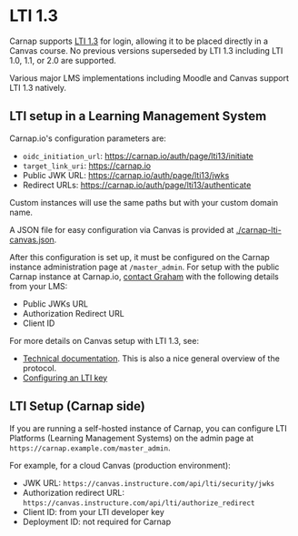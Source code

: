 # LTI 1.3

Carnap supports [LTI 1.3](http://www.imsglobal.org/spec/lti/v1p3/) for login,
allowing it to be placed directly in a Canvas course. No previous versions
superseded by LTI 1.3 including LTI 1.0, 1.1, or 2.0 are supported.

Various major LMS implementations including Moodle and Canvas support LTI 1.3
natively.

## LTI setup in a Learning Management System

Carnap.io's configuration parameters are:

* `oidc_initiation_url`: https://carnap.io/auth/page/lti13/initiate
* `target_link_uri`: https://carnap.io
* Public JWK URL: https://carnap.io/auth/page/lti13/jwks
* Redirect URLs: https://carnap.io/auth/page/lti13/authenticate

Custom instances will use the same paths but with your custom domain name.

A JSON file for easy configuration via Canvas is provided at
[./carnap-lti-canvas.json](./carnap-lti-canvas.json).

After this configuration is set up, it must be configured on the Carnap
instance administration page at `/master_admin`. For setup with the public
Carnap instance at Carnap.io, [contact Graham](mailto:gleachkr@ksu.edu) with
the following details from your LMS:

* Public JWKs URL
* Authorization Redirect URL
* Client ID

For more details on Canvas setup with LTI 1.3, see:

* [Technical documentation](https://canvas.instructure.com/doc/api/file.lti_dev_key_config.html).
  This is also a nice general overview of the protocol.
* [Configuring an LTI key](https://community.canvaslms.com/t5/Admin-Guide/How-do-I-configure-an-LTI-key-for-an-account/ta-p/140)

## LTI Setup (Carnap side)

If you are running a self-hosted instance of Carnap, you can configure LTI
Platforms (Learning Management Systems) on the admin page at
`https://carnap.example.com/master_admin`.

For example, for a cloud Canvas (production environment):
- JWK URL: `https://canvas.instructure.com/api/lti/security/jwks`
- Authorization redirect URL: `https://canvas.instructure.com/api/lti/authorize_redirect`
- Client ID: from your LTI developer key
- Deployment ID: not required for Carnap

